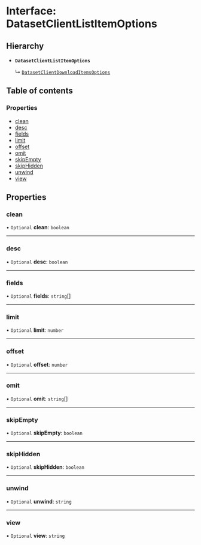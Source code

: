 # Interface: DatasetClientListItemOptions

## Hierarchy

- **`DatasetClientListItemOptions`**

  ↳ [`DatasetClientDownloadItemsOptions`](DatasetClientDownloadItemsOptions.md)

## Table of contents

### Properties

- [clean](DatasetClientListItemOptions.md#clean)
- [desc](DatasetClientListItemOptions.md#desc)
- [fields](DatasetClientListItemOptions.md#fields)
- [limit](DatasetClientListItemOptions.md#limit)
- [offset](DatasetClientListItemOptions.md#offset)
- [omit](DatasetClientListItemOptions.md#omit)
- [skipEmpty](DatasetClientListItemOptions.md#skipempty)
- [skipHidden](DatasetClientListItemOptions.md#skiphidden)
- [unwind](DatasetClientListItemOptions.md#unwind)
- [view](DatasetClientListItemOptions.md#view)

## Properties

### <a id="clean" name="clean"></a> clean

• `Optional` **clean**: `boolean`

___

### <a id="desc" name="desc"></a> desc

• `Optional` **desc**: `boolean`

___

### <a id="fields" name="fields"></a> fields

• `Optional` **fields**: `string`[]

___

### <a id="limit" name="limit"></a> limit

• `Optional` **limit**: `number`

___

### <a id="offset" name="offset"></a> offset

• `Optional` **offset**: `number`

___

### <a id="omit" name="omit"></a> omit

• `Optional` **omit**: `string`[]

___

### <a id="skipempty" name="skipempty"></a> skipEmpty

• `Optional` **skipEmpty**: `boolean`

___

### <a id="skiphidden" name="skiphidden"></a> skipHidden

• `Optional` **skipHidden**: `boolean`

___

### <a id="unwind" name="unwind"></a> unwind

• `Optional` **unwind**: `string`

___

### <a id="view" name="view"></a> view

• `Optional` **view**: `string`
